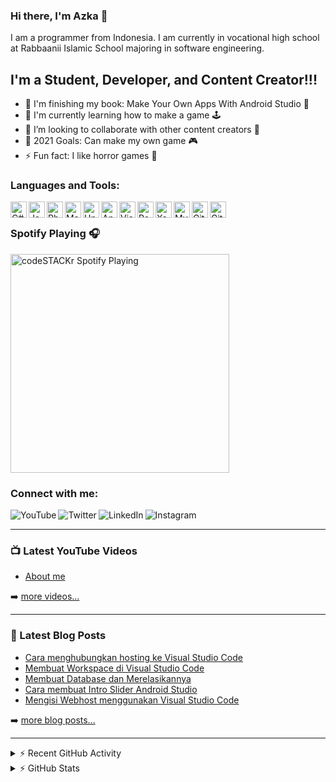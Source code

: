 ### Hi there, I'm Azka 👋

I am a programmer from Indonesia. I am currently in vocational high school at Rabbaanii Islamic School majoring in software engineering.

## I'm a Student, Developer, and Content Creator!!!

- 🔭 I'm finishing my book: Make Your Own Apps With Android Studio 📖
- 🌱 I'm currently learning how to make a game 🕹
- 👯 I’m looking to collaborate with other content creators 💪
- 🥅 2021 Goals: Can make my own game 🎮
- ⚡ Fun fact: I like horror games 👻

### Languages and Tools:

<img align="left" alt="C#" width="26px" src="https://bit.ly/3vR1lME" />
<img align="left" alt="Java" width="26px" src="https://bit.ly/3xORpVf" />
<img align="left" alt="Php" width="26px" src="https://bit.ly/39qTVb5" />
<img align="left" alt="MarkDown" width="26px" src="https://bit.ly/3o5ETf3" />
<img align="left" alt="Unity" width="26px" src="https://bit.ly/3xO16mH" />
<img align="left" alt="Android Studio" width="26px" src="https://bit.ly/3o9aooq" />
<img align="left" alt="Visual Studio Code" width="26px" src="https://bit.ly/2Jk9wym" />
<img align="left" alt="Postman" width="26px" src="https://bit.ly/3lmQswG" />
<img align="left" alt="Xampp" width="26px" src="https://bit.ly/3q7yUZ4" />
<img align="left" alt="MySQL" width="26px" src="https://bit.ly/2StNVbO" />
<img align="left" alt="Git" width="26px" src="https://bit.ly/33rdvAo" />
<img align="left" alt="GitHub" width="26px" src="https://bit.ly/3oaHLYh" />

<br />

### Spotify Playing 🎧

[<img src="https://now-playing-codestackr.vercel.app/api/spotify-playing" alt="codeSTACKr Spotify Playing" width="350" />](https://streamradioku.000webhostapp.com/)

### Connect with me:

[<img align="left" alt="YouTube" src="https://img.shields.io/badge/-Azka%20Yasakha-red?style=flat&logo=youtube&logoColor=white" />][youtube]
[<img align="left" alt="Twitter" src="https://img.shields.io/badge/-azkayasakh-blue?style=flat&logo=twitter&logoColor=white" />][twitter]
[<img align="left" alt="LinkedIn" src="https://img.shields.io/badge/-Azka%20Yasakha-blue?style=flat&logo=linkedin&logoColor=white" />][linkedin]
[<img align="left" alt="Instagram" src="https://img.shields.io/badge/-azkayasakha-red?style=flat&logo=Instagram&logoColor=white" />][instagram]

<br />

---

### 📺 Latest YouTube Videos

<!-- YOUTUBE:START -->
- [About me](https://youtu.be/AFUzHybRyt0)

<!-- YOUTUBE:END -->

➡️ [more videos...](https://youtube.com/azkayasakha)

---

### 📕 Latest Blog Posts

<!-- BLOG-POST-LIST:START -->
- [Cara menghubungkan hosting ke Visual Studio Code](https://codexcoding.wordpress.com/2020/08/06/cara-menghubungkan-hosting-ke-visual-studio-code/)
- [Membuat Workspace di Visual Studio Code](https://codexcoding.wordpress.com/2020/08/05/membuat-workspace-di-visual-studio-code/)
- [Membuat Database dan Merelasikannya](https://codexcoding.wordpress.com/2020/08/04/membuat-database-dan-merelasikannya/)
- [Cara membuat Intro Slider Android Studio](https://codexcoding.wordpress.com/2020/02/19/cara-membuat-intro-slider-android-studio/)
- [Mengisi Webhost menggunakan Visual Studio Code](https://codexcoding.wordpress.com/2020/02/17/mengisi-webhost-menggunakan-visual-studio-code/)
<!-- BLOG-POST-LIST:END -->

➡️ [more blog posts...](https://codexcoding.wordpress.com/)

---

<details>
  <summary>⚡ Recent GitHub Activity</summary>
  
<!--START_SECTION:activity-->

1. 💪 Create a second [github](https://github.com/mobiledevidn) account for learning.
<!--END_SECTION:activity-->

</details>

<details>
  <summary>⚡ GitHub Stats</summary>
  
[![Azka's github stats](https://github-readme-stats.vercel.app/api?username=azkayasakha&show_icons=true&hide_border=true")](https://github.com/anuraghazra/github-readme-stats)

[![Top Langs](https://github-readme-stats.vercel.app/api/top-langs/?username=azkayasakha&layout=compact)](https://github.com/anuraghazra/github-readme-stats)

[![willianrod's wakatime stats](https://github-readme-stats.vercel.app/api/wakatime?username=azkayasakha)](https://github.com/anuraghazra/github-readme-stats)

</details>

[twitter]: https://twitter.com/azkayasakh
[youtube]: https://youtube.com/azkayasakha
[instagram]: https://instagram.com/azkayasakha
[linkedin]: https://linkedin.com/in/azka-yasakha
